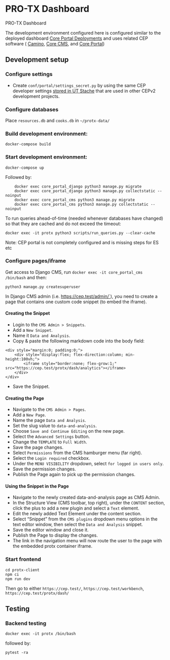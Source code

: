 # PRO-TX Dashboard

PRO-TX Dashboard 

The development environment configured here is configured similar to the deployed dashboard [Core Portal Deployments](https://github.com/TACC/Core-Portal-Deployments) and uses related CEP software ( [Camino](https://github.com/TACC/Camino), [Core CMS](https://github.com/TACC/Core-CMS), and [Core Portal](https://github.com/TACC/Core-Portal))


## Development setup

### Configure settings

* Create `conf/portal/settings_secret.py` by using the same CEP developer settings [stored in UT Stache](https://stache.utexas.edu/entry/bedc97190d3a907cb44488785440595c) that are used in other CEPv2 development projects.


### Configure databases

Place `resources.db` and `cooks.db` in `~/protx-data/`

### Build development environment:

`docker-compose build`

### Start development environment:

`docker-compose up`

Followed by:
```
    docker exec core_portal_django python3 manage.py migrate
    docker exec core_portal_django python3 manage.py collectstatic --noinput
    docker exec core_portal_cms python3 manage.py migrate
    docker exec core_portal_cms python3 manage.py collectstatic --noinput
```

To run queries ahead-of-time (needed whenever databases have changed) so that they are cached and do
not exceed the timeout:
```
docker exec -it protx python3 scripts/run_queries.py --clear-cache
```

Note: CEP portal is not completely configured and is missing steps for ES etc

### Configure pages/iframe

Get access to Django CMS, run `docker exec -it core_portal_cms /bin/bash` and then:

```
python3 manage.py createsuperuser
```

In Django CMS admin (i.e. https://cep.test/admin/`), you need to create a page  that contains one custom code snippet (to embed the iframe).

#### Creating the Snippet

* Login to the `CMS Admin > Snippets`.
* Add a `New Snippet`.
* Name it `Data and Analysis`.
* Copy & paste the following markdown code into the body field:
```
<div style="margin:0; padding:0;">
    <div style="display:flex; flex-direction:column; min-height:100vh;">
        <iframe style="border:none; flex-grow:1;" src="https://cep.test/protx/dash/analytics"></iframe>
    </div>
</div>
```
* Save the Snippet.

#### Creating the Page

* Navigate to the `CMS Admin > Pages`.
* Add a `New Page`.
* Name the page `Data and Analysis`.
* Set the slug value to `data-and-analysis`.
* Choose `Save and Continue Editing` on the new page.
* Select the `Advanced Settings` button.
* Change the `TEMPLATE` to `Full Width`.
* Save the page changes.
* Select `Permissions` from the CMS hamburger menu (far right).
* Select the `Login required` checkbox.
* Under the `MENU VISIBILITY` dropdown, select `for logged in users only`.
* Save the permission changes.
* Publish the Page again to pick up the permission changes.

#### Using the Snippet in the Page

* Navigate to the newly created data-and-analysis page as CMS Admin.
* In the Structure View (CMS toolbar, top right), under the `CONTENT` section, click the plus to add a new plugin and select a `Text` element.
* Edit the newly added Text Element under the content section.
* Select “Snippet” from the `CMS plugins` dropdown menu options in the text editor window, then select the `Data and Analysis` snippet.
* Save the editor window and close it.
* Publish the Page to display the changes.
* The link in the navigation menu will now route the user to the page with the embedded protx container iframe.

### Start frontend

```
cd protx-client
npm ci
npm run dev
```

Then go to either `https://cep.test/`, `https://cep.test/workbench`, `https://cep.test/protx/dash/`

## Testing

### Backend testing

```
docker exec -it protx /bin/bash
```

followed by:

```
pytest -ra
```
